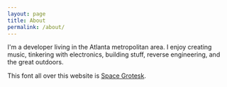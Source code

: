 ```yaml
---
layout: page
title: About
permalink: /about/
---
```

I'm a developer living in the Atlanta metropolitan area.
I enjoy creating music, tinkering with electronics, building stuff, reverse engineering, and the great outdoors.

This font all over this website is [Space Grotesk](https://fonts.floriankarsten.com/space-grotesk).
